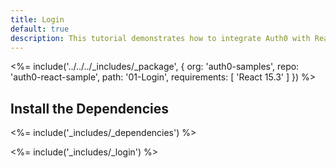 ```yaml
---
title: Login
default: true
description: This tutorial demonstrates how to integrate Auth0 with ReactJS to add authentication and authorization to your app
---
```


<%= include('../../../_includes/_package', {
  org: 'auth0-samples',
  repo: 'auth0-react-sample',
  path: '01-Login',
  requirements: [
    'React 15.3'
  ]
}) %>

## Install the Dependencies

<%= include('_includes/_dependencies') %>

<%= include('_includes/_login') %>